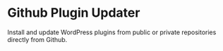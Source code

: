 # Github Plugin Updater

Install and update WordPress plugins from public or private repositories directly from Github.
